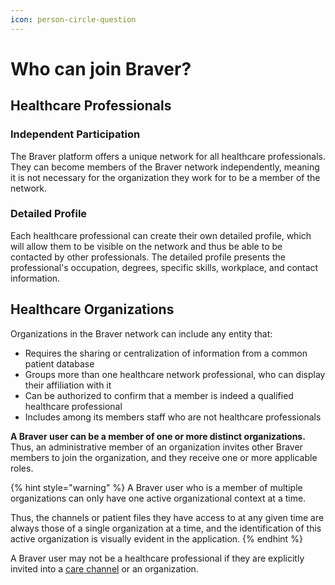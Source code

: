 ```yaml
---
icon: person-circle-question
---
```


# Who can join Braver?

## Healthcare Professionals

### Independent Participation

The Braver platform offers a unique network for all healthcare professionals. They can become members of the Braver network independently, meaning it is not necessary for the organization they work for to be a member of the network.

### Detailed Profile

Each healthcare professional can create their own detailed profile, which will allow them to be visible on the network and thus be able to be contacted by other professionals. The detailed profile presents the professional's occupation, degrees, specific skills, workplace, and contact information.

## Healthcare Organizations

Organizations in the Braver network can include any entity that:

* Requires the sharing or centralization of information from a common patient database
* Groups more than one healthcare network professional, who can display their affiliation with it
* Can be authorized to confirm that a member is indeed a qualified healthcare professional
* Includes among its members staff who are not healthcare professionals

**A Braver user can be a member of one or more distinct organizations.** Thus, an administrative member of an organization invites other Braver members to join the organization, and they receive one or more applicable roles.

{% hint style="warning" %}
A Braver user who is a member of multiple organizations can only have one active organizational context at a time.

Thus, the channels or patient files they have access to at any given time are always those of a single organization at a time, and the identification of this active organization is visually evident in the application.
{% endhint %}

A Braver user may not be a healthcare professional if they are explicitly invited into a [care channel](https://docs.google.com/document/d/1OxaaFzT7lZjQyaFeG_DALoue5b6wGzeR4pDodEXeHpA/edit#heading=h.6dmeksci3s91) or an organization.